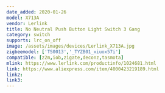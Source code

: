```yaml
---
date_added: 2020-01-26
model: X713A
vendor: Lerlink
title: No Neutral Push Button Light Switch 3 Gang
category: switch
supports: lrc_on_off
image: /assets/images/devices/Lerlink_X713A.jpg
zigbeemodel: ['TS0013','_TYZB01_xiuox57i']
compatible: [z2m,iob,zigate,deconz,tasmota]
mlink: https://www.lerlink.com/productinfo/1024681.html
link: https://www.aliexpress.com/item/4000423219189.html
link2: 
link3: 
---
```

